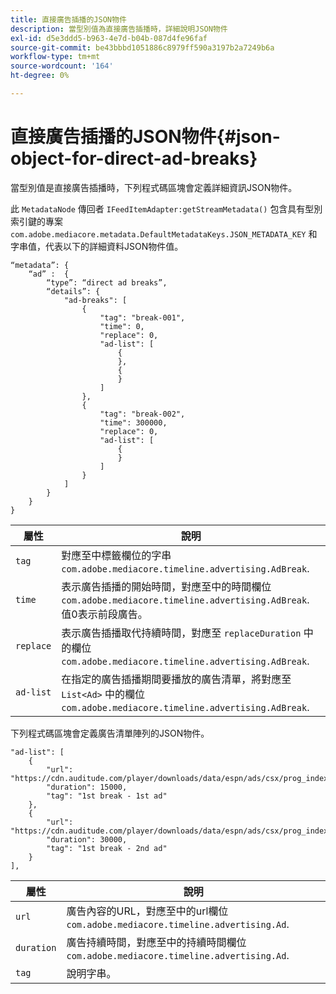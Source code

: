 ```yaml
---
title: 直接廣告插播的JSON物件
description: 當型別值為直接廣告插播時，詳細說明JSON物件
exl-id: d5e3ddd5-b963-4e7d-b04b-087d4fe96faf
source-git-commit: be43bbbd1051886c8979ff590a3197b2a7249b6a
workflow-type: tm+mt
source-wordcount: '164'
ht-degree: 0%

---
```


# 直接廣告插播的JSON物件{#json-object-for-direct-ad-breaks}

當型別值是直接廣告插播時，下列程式碼區塊會定義詳細資訊JSON物件。

此 `MetadataNode` 傳回者 `IFeedItemAdapter:getStreamMetadata()` 包含具有型別索引鍵的專案 `com.adobe.mediacore.metadata.DefaultMetadataKeys.JSON_METADATA_KEY` 和字串值，代表以下的詳細資料JSON物件值。

```
“metadata”: { 
    “ad” :  { 
        “type”: “direct ad breaks”, 
        “details”: { 
            "ad-breaks": [ 
                { 
                    "tag": "break-001", 
                    "time": 0, 
                    "replace": 0, 
                    "ad-list": [ 
                        { 
                        }, 
                        { 
                        } 
                    ] 
                }, 
                { 
                    "tag": "break-002", 
                    "time": 300000, 
                    "replace": 0, 
                    "ad-list": [ 
                        { 
                        } 
                    ] 
                } 
            ] 
        } 
    } 
} 
```

| 屬性 | 說明 |
|---|---|
| `tag` | 對應至中標籤欄位的字串 `com.adobe.mediacore.timeline.advertising.AdBreak`. |
| `time` | 表示廣告插播的開始時間，對應至中的時間欄位 `com.adobe.mediacore.timeline.advertising.AdBreak`. 值0表示前段廣告。 |
| `replace` | 表示廣告插播取代持續時間，對應至 `replaceDuration` 中的欄位 `com.adobe.mediacore.timeline.advertising.AdBreak`. |
| `ad-list` | 在指定的廣告插播期間要播放的廣告清單，將對應至 `List<Ad>` 中的欄位 `com.adobe.mediacore.timeline.advertising.AdBreak`. |

下列程式碼區塊會定義廣告清單陣列的JSON物件。

```
"ad-list": [ 
    { 
        "url": "https://cdn.auditude.com/player/downloads/data/espn/ads/csx/prog_index.m3u8", 
        "duration": 15000, 
        "tag": "1st break - 1st ad" 
    }, 
    { 
        "url": "https://cdn.auditude.com/player/downloads/data/espn/ads/csx/prog_index.m3u8", 
        "duration": 30000, 
        "tag": "1st break - 2nd ad" 
    } 
], 
```

| 屬性 | 說明 |
|---|---|
| `url` | 廣告內容的URL，對應至中的url欄位 `com.adobe.mediacore.timeline.advertising.Ad`. |
| `duration` | 廣告持續時間，對應至中的持續時間欄位 `com.adobe.mediacore.timeline.advertising.Ad`. |
| `tag` | 說明字串。 |
